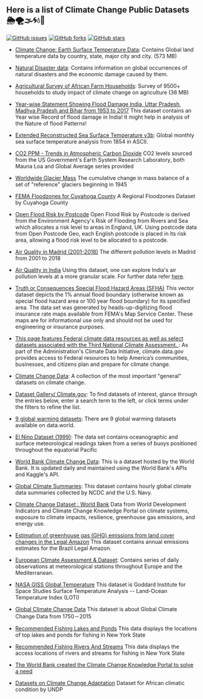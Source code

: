 ## Here is a list of Climate Change Public Datasets  🌦🌪🌫🌀💧🌊

[![GitHub issues](https://img.shields.io/github/issues/OpenFloodAI/Climate-Change-Datasets)](https://github.com/OpenFloodAI/Climate-Change-Datasets/issues) 
[![GitHub forks](https://img.shields.io/github/forks/OpenFloodAI/Climate-Change-Datasets)](https://github.com/OpenFloodAI/Climate-Change-Datasets/network/members) 
[![GitHub stars](https://img.shields.io/github/stars/OpenFloodAI/Climate-Change-Datasets)](https://github.com/OpenFloodAI/Climate-Change-Datasets/stargazers)

* [Climate Change: Earth Surface Temperature Data](https://www.kaggle.com/berkeleyearth/climate-change-earth-surface-temperature-data): Contains Global land temperature data by country, state, major city and city. (573 MB)

* [Natural Disaster data](https://www.kaggle.com/dataenergy/natural-disaster-data): Contains information on global occurrences of natural disasters and the economic damage caused by them.

* [Agricultural Survey of African Farm Households](https://www.kaggle.com/crawford/agricultural-survey-of-african-farm-households): Survey of 9500+ households to study impact of climate change on agriculture (36 MB)

* [Year-wise Statement Showing Flood Damage India, Uttar Pradesh, Madhya Pradesh and Bihar from 1953 to 2017](https://data.gov.in/resources/year-wise-statement-showing-flood-damage-india-uttar-pradesh-madhya-pradesh-and-bihar-1953) 
This dataset contains an Year wise Record of flood damage in India! It might help in analysis of the Nature of flood Patterns!

* [Extended Reconstructed Sea Surface Temperature v3b](ncdc.noaa.gov/data-access/marineocean-data/extended-reconstructed-sea-surface-temperature-ersst-v3b): Global monthly sea surface temperature analysis from 1854 in ASCII.

* [CO2 PPM - Trends in Atmospheric Carbon Dioxide](http://datahub.io/core/co2-ppm) CO2 levels sourced from the US Government's Earth System Research Laboratory, both Mauna Loa and Global Average series provided

* [Worldwide Glacier Mass](datahub.io/core/glacier-mass-balance#readme) The cumulative change in mass balance of a set of "reference" glaciers beginning in 1945

* [FEMA Floodzones for Cuyahoga County](https://data.world/smartcolumbusos/78602b25-9931-4984-bc85-fd87ef6cc9f8) A Regional Floodzones Dataset by Cuyahoga County

* [Open Flood Risk by Postcode](https://data.world/getthedata/open-flood-risk-by-postcode) Open Flood Risk by Postcode is derived from the Environment Agency's Risk of Flooding from Rivers and Sea which allocates a risk level to areas in England, UK. Using postcode data from Open Postcode Geo, each English postcode is placed in its risk area, allowing a flood risk level to be allocated to a postcode.

* [Air Quality in Madrid (2001-2018)](https://www.kaggle.com/decide-soluciones/air-quality-madrid) The different pollution levels in Madrid from 2001 to 2018
* [Air Quality in India](https://www.kaggle.com/shrutibhargava94/india-air-quality-data) Using this dataset, one can explore India's air pollution levels at a more granular scale. For further data refer [here](https://data.gov.in/catalog/historical-daily-ambient-air-quality-data?filters%5Bfield_catalog_reference%5D=1140581&format=json&offset=0&limit=6&sort%5Bcreated%5D=desc).
* [Truth or Consequences Special Flood Hazard Areas (SFHA)](https://catalog.data.gov/dataset/truth-or-consequences-special-flood-hazard-areas-sfha) This vector dataset depicts the 1% annual flood boundary (otherwise known as special flood hazard area or 100 year flood boundary) for its specified area. The data set was generated by heads-up-digitizing flood insurance rate maps available from FEMA's Map Service Center. These maps are for informational use only and should not be used for engineering or insurance purposes.

* [This page features Federal climate data resources as well as select datasets associated with the Third National Climate Assessment. ](https://www.globalchange.gov/browse/datasets): As part of the Administration's Climate Data Initiative, climate.data.gov provides access to Federal resources to help America’s communities, businesses, and citizens plan and prepare for climate change.

* [Climate Change Data](https://datahub.io/collections/climate-change): A collection of the most important "general" datasets on climate change.

* [Dataset Gallery/ Climate.gov](https://www.climate.gov/maps-data/datasets/formats/json): To find datasets of interest, glance through the entries below, enter a search term to the left, or click terms under the filters to refine the list.

* [9 global warming datasets](https://data.world/datasets/global-warming): There are 9 global warming datasets available on data.world.


* [El Nino Dataset (1999)](https://archive.ics.uci.edu/ml/datasets/El+Nino): The data set contains oceanographic and surface meteorological readings taken from a series of buoys positioned throughout the equatorial Pacific

* [World Bank Climate Change Data](https://www.kaggle.com/theworldbank/world-bank-climate-change-data): This is a dataset hosted by the World Bank. It is updated daily and maintained using the World Bank's APIs and Kaggle's API.

* [Global Climate Summaries](https://catalog.data.gov/dataset/global-climate-station-summaries): This dataset contains hourly global climate data summaries collected by NCDC and the U.S. Navy.

* [Climate Change Dataset : World Bank](https://datacatalog.worldbank.org/dataset/climate-change-data ) Data from World Development Indicators and Climate Change Knowledge Portal on climate systems, exposure to climate impacts, resilience, greenhouse gas emissions, and energy use.

* [Estimation of greenhouse gas (GHG) emissions from land cover changes in the Legal Amazon](http://dados.gov.br/dataset/inpe-em) This dataset contains annual emissions estimates for the Brazil Legal Amazon.

* [European Climate Assessment & Dataset](https://www.ecad.eu): Contains series of daily observations at meteorological stations throughout Europe and the Mediterranean.

* [NASA GISS Global Temperature](https://data.world/agriculture/nasa-giss-global-temperature) This dataset is Goddard Institute for Space Studies Surface Temperature Analysis -- Land-Ocean Temperature Index (LOTI)

* [Global Climate Change Data](https://data.world/data-society/global-climate-change-data) This dataset is about Global Climate Change Data from 1750－2015

* [Recommended Fishing Lakes and Ponds](https://data.world/data-ny-gov/mw8j-wduf)  This data displays the locations of top lakes and ponds for fishing in New York State

* [Recommended Fishing Rivers And Streams](https://data.world/data-ny-gov/jcxg-7gnm)  This data displays the access locations of rivers and streams for fishing in New York State

* [The World Bank created the Climate Change Knowledge Portal to solve a need](https://climateknowledgeportal.worldbank.org/)

* [Datasets on Climate Change Adaptation](https://www.adaptation-undp.org/resources/datasets/datasets-climate-change-adaptation) Dataset for African climatic condition by UNDP
